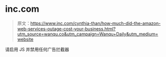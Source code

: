 # inc.com

> 原文：<https://www.inc.com/cynthia-than/how-much-did-the-amazon-web-services-outage-cost-your-business.html?utm_source=wanqu.co&utm_campaign=Wanqu+Daily&utm_medium=website>

请启用 JS 并禁用任何广告拦截器